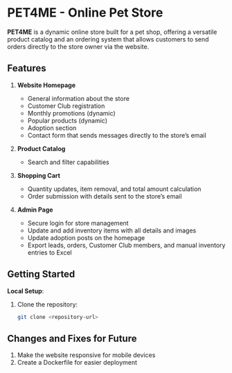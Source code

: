 # PET4ME - Online Pet Store

**PET4ME** is a dynamic online store built for a pet shop, offering a versatile product catalog and an ordering system that allows customers to send orders directly to the store owner via the website.

## Features

1. **Website Homepage**
   - General information about the store
   - Customer Club registration
   - Monthly promotions (dynamic)
   - Popular products (dynamic)
   - Adoption section
   - Contact form that sends messages directly to the store’s email

2. **Product Catalog**
   - Search and filter capabilities

3. **Shopping Cart**
   - Quantity updates, item removal, and total amount calculation
   - Order submission with details sent to the store’s email

4. **Admin Page**
   - Secure login for store management
   - Update and add inventory items with all details and images
   - Update adoption posts on the homepage
   - Export leads, orders, Customer Club members, and manual inventory entries to Excel

## Getting Started

**Local Setup**:
1. Clone the repository:
   ```bash
   git clone <repository-url>

## Changes and Fixes for Future

1. Make the website responsive for mobile devices
2. Create a Dockerfile for easier deployment
